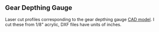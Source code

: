 ## Gear Depthing Gauge

Laser cut profiles corresponding to the gear depthing gauge [CAD model](https://a360.co/31AS3LG).  I cut these from 1/8" acrylic, DXF files have units of inches.
